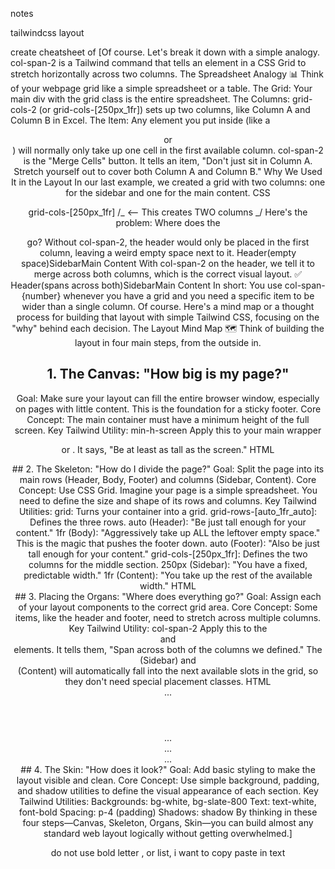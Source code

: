 notes

tailwindcss layout

create cheatsheet of [Of course. Let's break it down with a simple analogy.
col-span-2 is a Tailwind command that tells an element in a CSS Grid to stretch horizontally across two columns.
The Spreadsheet Analogy 📊
Think of your webpage grid like a simple spreadsheet or a table.
The Grid: Your main div with the grid class is the entire spreadsheet.
The Columns: grid-cols-2 (or grid-cols-[250px_1fr]) sets up two columns, like Column A and Column B in Excel.
The Item: Any element you put inside (like a <header> or <div>) will normally only take up one cell in the first available column.
col-span-2 is the "Merge Cells" button. It tells an item, "Don't just sit in Column A. Stretch yourself out to cover both Column A and Column B."
Why We Used It in the Layout
In our last example, we created a grid with two columns: one for the sidebar and one for the main content.
CSS

grid-cols-[250px_1fr] /_ <-- This creates TWO columns _/
Here's the problem: Where does the <header> go?
Without col-span-2, the header would only be placed in the first column, leaving a weird empty space next to it.
Header(empty space)SidebarMain Content
With col-span-2 on the header, we tell it to merge across both columns, which is the correct visual layout. ✅
Header(spans across both)SidebarMain Content
In short: You use col-span-{number} whenever you have a grid and you need a specific item to be wider than a single column.
Of course. Here's a mind map or a thought process for building that layout with simple Tailwind CSS, focusing on the "why" behind each decision.
The Layout Mind Map 🗺️
Think of building the layout in four main steps, from the outside in.

## 1. The Canvas: "How big is my page?"

Goal: Make sure your layout can fill the entire browser window, especially on pages with little content. This is the foundation for a sticky footer.
Core Concept: The main container must have a minimum height of the full screen.
Key Tailwind Utility: min-h-screen
Apply this to your main wrapper <div> or <body>. It says, "Be at least as tall as the screen."
HTML

<div class="min-h-screen ...">
    </div>
## 2. The Skeleton: "How do I divide the page?"
Goal: Split the page into its main rows (Header, Body, Footer) and columns (Sidebar, Content).
Core Concept: Use CSS Grid. Imagine your page is a simple spreadsheet. You need to define the size and shape of its rows and columns.
Key Tailwind Utilities:
grid: Turns your container into a grid.
grid-rows-[auto_1fr_auto]: Defines the three rows.
auto (Header): "Be just tall enough for your content."
1fr (Body): "Aggressively take up ALL the leftover empty space." This is the magic that pushes the footer down.
auto (Footer): "Also be just tall enough for your content."
grid-cols-[250px_1fr]: Defines the two columns for the middle section.
250px (Sidebar): "You have a fixed, predictable width."
1fr (Content): "You take up the rest of the available width."
HTML

<div class="min-h-screen grid grid-rows-[auto_1fr_auto] grid-cols-[250px_1fr]">
    </div>
## 3. Placing the Organs: "Where does everything go?"
Goal: Assign each of your layout components to the correct grid area.
Core Concept: Some items, like the header and footer, need to stretch across multiple columns.
Key Tailwind Utility: col-span-2
Apply this to the <header> and <footer> elements. It tells them, "Span across both of the columns we defined."
The <aside> (Sidebar) and <main> (Content) will automatically fall into the next available slots in the grid, so they don't need special placement classes.
HTML

<div class="min-h-screen grid grid-rows-[auto_1fr_auto] grid-cols-[250px_1fr]">
    <header class="col-span-2">...</header>
    <aside>...</aside>
    <main>...</main>
    <footer class="col-span-2">...</footer></div>
## 4. The Skin: "How does it look?"
Goal: Add basic styling to make the layout visible and clean.
Core Concept: Use simple background, padding, and shadow utilities to define the visual appearance of each section.
Key Tailwind Utilities:
Backgrounds: bg-white, bg-slate-800
Text: text-white, font-bold
Spacing: p-4 (padding)
Shadows: shadow
By thinking in these four steps—Canvas, Skeleton, Organs, Skin—you can build almost any standard web layout logically without getting overwhelmed.]

do not use bold letter , or list, i want to copy paste in text
